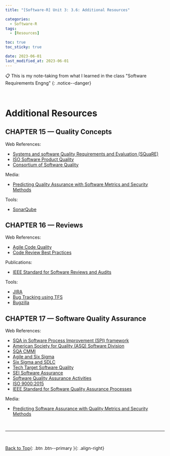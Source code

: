 ```yaml
---
title: "[Software-R] Unit 3: 3.6: Additional Resources"

categories:
  - Software-R
tags:
  - [Resources]

toc: true
toc_sticky: true

date: 2023-06-01
last_modified_at: 2023-06-01
---
```


<!-- {% capture notice-2 %}

📋 This is the tech-news archives to help me keep track of what I am interested in!

- Reference tech news link: <https://thenextweb.com/news/blockchain-development-tech-career>
  {% endcapture %}

<div class="notice--danger">{{ notice-2 | markdownify }}</div> -->

📋 This is my note-taking from what I learned in the class "Software Requirements Engng"
{: .notice--danger}

<br>

# Additional Resources

## CHAPTER 15 — Quality Concepts

Web References:

- [Systems and software Quality Requirements and Evaluation (SQuaRE)](https://www.iso.org/standard/35733.html)
- [ISO Software Product Quality](http://iso25000.com/index.php/en/iso-25000-standards/iso-25010)
- [Consortium of Software Quality](https://it-cisq.org/)

Media:

- [Predicting Quality Assurance with Software Metrics and Security Methods](https://resources.sei.cmu.edu/library/asset-view.cfm?assetid=473883)

Tools:

- [SonarQube](https://www.sonarqube.org/)

## CHAPTER 16 — Reviews

Web References:

- [Agile Code Quality](https://www.scaledagileframework.com/built-in-quality/)
- [Code Review Best Practices](https://www.perforce.com/blog/qac/9-best-practices-code-reviews)

Publications:

- [IEEE Standard for Software Reviews and Audits](https://ieeexplore.ieee.org/document/4601584)

Tools:

- [JIRA](https://www.atlassian.com/software/jira/bug-tracking)
- [Bug Tracking using TFS](https://docs.microsoft.com/en-us/azure/devops/boards/backlogs/manage-bugs?view=azure-devops&tabs=new-web-form)
- [Bugzilla](https://www.bugzilla.org/)

## CHAPTER 17 — Software Quality Assurance

Web References:

- [SQA in Software Process Improvement (SPI) framework](http://www.sqa.net/index.htm)
- [American Society for Quality (ASQ) Software Division](www.asq.org/software)
- [SQA CMMI](http://www.software-quality-assurance.org/index.htm)
- [Agile and Six Sigma](https://www.agilealliance.org/resources/experience-reports/agile-six-sigma-mix-together/)
- [Six Sigma and SDLC](https://www.isixsigma.com/new-to-six-sigma/dmaic/six-sigma-and-software-development-life-cycle/)
- [Tech Target Software Quality](https://searchsoftwarequality.techtarget.com/)
- [SEI Software Assurance](https://insights.sei.cmu.edu/sei_blog/software-assurance/)
- [Software Quality Assurance Activities](http://www.helpingtesters.com/software-quality-assurance-activities/)
- [ISO 9000:2015](https://www.iso.org/standard/45481.html)
- [IEEE Standard for Software Quality Assurance Processes](https://standards.ieee.org/standard/730-2014.html)

Media:

- [Predicting Software Assurance with Quality Metrics and Security Methods](https://www.youtube.com/watch?v=Z59dHhCZLgM)

<br>

---

<br>

[Back to Top](#){: .btn .btn--primary }{: .align-right}
